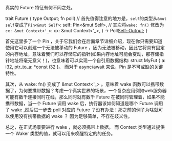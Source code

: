 真实的 Future 特征有何不同之处。


trait Future {
    type Output;
    fn poll(
        // 首先值得注意的地方是，`self`的类型从`&mut self`变成了`Pin<&mut Self>`:
        self: Pin<&mut Self>,
        // 其次将`wake: fn()` 修改为 `cx: &mut Context<'_>`:
        cx: &mut Context<'_>,
    ) -> Poll<Self::Output>;
}

首先这里多了一个 Pin ，关于它我们会在后面章节详细介绍，现在你只需要知道使用它可以创建一个无法被移动的 Future ，因为无法被移动，因此它将具有固定的内存地址，意味着我们可以存储它的指针(如果内存地址可能会变动，那存储指针地址将毫无意义！)，也意味着可以实现一个自引用数据结构: struct MyFut { a: i32, ptr_to_a: *const i32 }。 而对于 async/await 来说，Pin 是不可或缺的关键特性。

其次，从 wake: fn() 变成了 &mut Context<'_> 。意味着 wake 函数可以携带数据了，为何要携带数据？考虑一个真实世界的场景，一个复杂应用例如web服务器可能有数千连接同时在线，那么同时就有数千 Future 在被同时管理着，如果不能携带数据，当一个 Future 调用 wake 后，执行器该如何知道是哪个 Future 调用了 wake ,然后进一步去 poll 对应的 Future ？没有办法！那之前的例子为啥就可以使用没有携带数据的 wake ？ 因为足够简单，不存在歧义性。

总之，在正式场景要进行 wake ，就必须携带上数据。 而 Context 类型通过提供一个 Waker 类型的值，就可以用来唤醒特定的的任务。